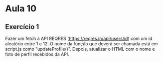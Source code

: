 # Aula 10

## Exercício 1
Fazer um fetch à API REQRES (https://reqres.in/api/users/id) com um id aleatório entre 1 e 12.
O nome da função que deverá ser chamada está em script.js como "updateProfile()".
Depois, atualizar o HTML com o nome e foto de perfil recebidos da API.
